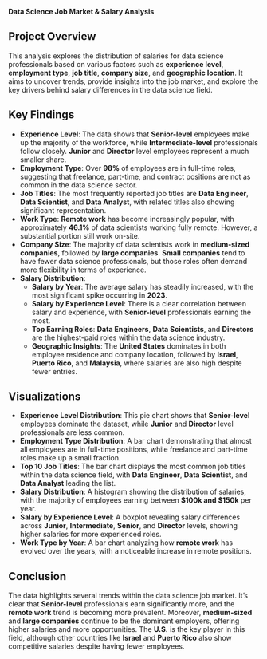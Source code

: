 **Data Science Job Market & Salary Analysis**

## Project Overview
This analysis explores the distribution of salaries for data science professionals based on various factors such as **experience level**, **employment type**, **job title**, 
**company size**, and **geographic location**. It aims to uncover trends, provide insights into the job market, and explore the key drivers behind salary differences 
in the data science field.

## Key Findings
- **Experience Level**: The data shows that **Senior-level** employees make up the majority of the workforce, while **Intermediate-level** professionals follow closely. **Junior** and **Director** level employees represent a much smaller share.
- **Employment Type**: Over **98%** of employees are in full-time roles, suggesting that freelance, part-time, and contract positions are not as common in the data science
 sector.
- **Job Titles**: The most frequently reported job titles are **Data Engineer**, **Data Scientist**, and **Data Analyst**, with related titles also showing significant
 representation.
- **Work Type**: **Remote work** has become increasingly popular, with approximately **46.1%** of data scientists working fully remote. However, a substantial portion still
 work on-site.
- **Company Size**: The majority of data scientists work in **medium-sized companies**, followed by **large companies**. **Small companies** tend to have fewer data science
 professionals, but those roles often demand more flexibility in terms of experience.
- **Salary Distribution**:
  - **Salary by Year**: The average salary has steadily increased, with the most significant spike occurring in **2023**.
  - **Salary by Experience Level**: There is a clear correlation between salary and experience, with **Senior-level** professionals earning the most.
  - **Top Earning Roles**: **Data Engineers**, **Data Scientists**, and **Directors** are the highest-paid roles within the data science industry.
  - **Geographic Insights**: The **United States** dominates in both employee residence and company location, followed by **Israel**, **Puerto Rico**, and **Malaysia**,
    where salaries are also high despite fewer entries.

## Visualizations

- **Experience Level Distribution**: This pie chart shows that **Senior-level** employees dominate the dataset, while **Junior** and **Director** level professionals are
   less common.
- **Employment Type Distribution**: A bar chart demonstrating that almost all employees are in full-time positions, while freelance and part-time roles make up a small
  fraction.
- **Top 10 Job Titles**: The bar chart displays the most common job titles within the data science field, with **Data Engineer**, **Data Scientist**, and **Data Analyst**
  leading the list.
- **Salary Distribution**: A histogram showing the distribution of salaries, with the majority of employees earning between **$100k and $150k** per year.
- **Salary by Experience Level**: A boxplot revealing salary differences across **Junior**, **Intermediate**, **Senior**, and **Director** levels, showing higher salaries
  for more experienced roles.
- **Work Type by Year**: A bar chart analyzing how **remote work** has evolved over the years, with a noticeable increase in remote positions.

## Conclusion
The data highlights several trends within the data science job market. It’s clear that **Senior-level** professionals earn significantly more, and the **remote work**
trend is becoming more prevalent. Moreover, **medium-sized** and **large companies** continue to be the dominant employers, offering higher salaries and more opportunities.
The **U.S.** is the key player in this field, although other countries like **Israel** and **Puerto Rico** also show competitive salaries despite having fewer employees.

